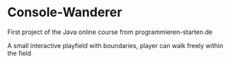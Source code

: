 # Console-Wanderer
First project of the Java online course from programmieren-starten.de

A small interactive playfield with boundaries, player can walk freely within the field
